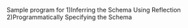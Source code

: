Sample program for 
1)Inferring the Schema Using Reflection
2)Programmatically Specifying the Schema